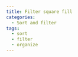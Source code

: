 ```yaml
---
title: Filter square fill
categories:
  - Sort and filter
tags:
  - sort
  - filter
  - organize
---
```

